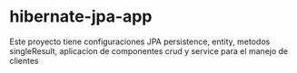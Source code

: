 # hibernate-jpa-app
Este proyecto tiene configuraciones JPA persistence, entity, metodos singleResult, aplicacion de componentes crud y service para el manejo de clientes
